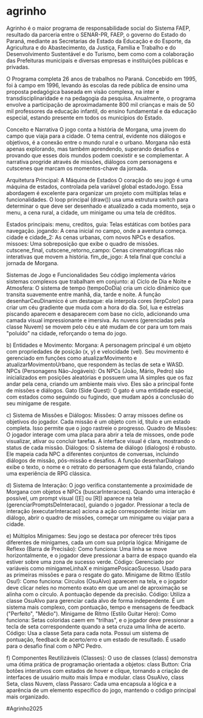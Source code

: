 # agrinho
Agrinho é o maior programa de responsabilidade social do Sistema FAEP, resultado da parceria entre o SENAR-PR, FAEP, o governo do Estado do Paraná, mediante as Secretarias de Estado da Educação e do Esporte, da Agricultura e do Abastecimento, da Justiça, Família e Trabalho e do Desenvolvimento Sustentável e do Turismo, bem como com a colaboração das Prefeituras municipais e diversas empresas e instituições públicas e privadas.

O Programa completa 26 anos de trabalhos no Paraná. Concebido em 1995, foi à campo em 1996, levando às escolas da rede pública de ensino uma proposta pedagógica baseada em visão complexa, na inter e transdisciplinaridade e na pedagogia da pesquisa. Anualmente, o programa envolve a participação de aproximadamente 800 mil crianças e mais de 50 mil professores da educação infantil, do ensino fundamental e da educação especial, estando presente em todos os municípios do Estado.

Conceito e Narrativa
O jogo conta a história de Morgana, uma jovem do campo que viaja para a cidade. O tema central, evidente nos diálogos e objetivos, é a conexão entre o mundo rural e o urbano. Morgana não está apenas explorando, mas também aprendendo, superando desafios e provando que esses dois mundos podem coexistir e se complementar. A narrativa progride através de missões, diálogos com personagens e cutscenes que marcam os momentos-chave da jornada.

Arquitetura Principal: A Máquina de Estados
O coração do seu jogo é uma máquina de estados, controlada pela variável global estadoJogo. Essa abordagem é excelente para organizar um projeto com múltiplas telas e funcionalidades. O loop principal (draw()) usa uma estrutura switch para determinar o que deve ser desenhado e atualizado a cada momento, seja o menu, a cena rural, a cidade, um minigame ou uma tela de créditos.

Estados principais:
menu, creditos, guia: Telas estáticas com botões para navegação.
jogando: A cena inicial no campo, onde a aventura começa.
cidade e cidade_2: As cenas urbanas, com novos NPCs e desafios.
missoes: Uma sobreposição que exibe o quadro de missões.
cutscene_final, cutscene_retorno_campo: Cenas cinematográficas não interativas que movem a história.
fim_de_jogo: A tela final que conclui a jornada de Morgana.

Sistemas de Jogo e Funcionalidades
Seu código implementa vários sistemas complexos que trabalham em conjunto:
a) Ciclo de Dia e Noite e Atmosfera:
O sistema de tempo (tempoDoDia) cria um ciclo dinâmico que transita suavemente entre manhã, dia, tarde e noite.
A função desenharCeuDinamico é um destaque: ela interpola cores (lerpColor) para criar um céu gradiente que muda com a hora do dia.
Sol, lua e estrelas piscando aparecem e desaparecem com base no ciclo, adicionando uma camada visual impressionante e imersiva.
As nuvens (gerenciadas pela classe Nuvem) se movem pelo céu e até mudam de cor para um tom mais "poluído" na cidade, reforçando o tema do jogo.

b) Entidades e Movimento:
Morgana: A personagem principal é um objeto com propriedades de posição (x, y) e velocidade (vel). Seu movimento é gerenciado em funções como atualizarMovimento e atualizarMovimentoUrbano, que respondem às teclas de seta e WASD.
NPCs (Personagens Não-Jogáveis): Os NPCs (João, Mário, Pedro) são inicializados em posições aleatórias e possuem uma IA simples que os faz andar pela cena, criando um ambiente mais vivo. Eles são a principal fonte de missões e diálogos.
Gato (Side Quest): O gato é uma entidade especial, com estados como seguindo ou fugindo, que mudam após a conclusão do seu minigame de resgate.

c) Sistema de Missões e Diálogos:
Missões: O array missoes define os objetivos do jogador. Cada missão é um objeto com id, titulo e um estado completa. Isso permite que o jogo rastreie o progresso.
Quadro de Missões: O jogador interage com uma placa para abrir a tela de missoes, onde pode visualizar, ativar ou concluir tarefas. A interface visual é clara, mostrando o status de cada missão.
Diálogos: O sistema de diálogo (dialogos) é robusto. Ele mapeia cada NPC a diferentes conjuntos de conversas, incluindo diálogos de missão, pós-missão e desafios. A função desenharDialogo exibe o texto, o nome e o retrato do personagem que está falando, criando uma experiência de RPG clássica.

d) Sistema de Interação:
O jogo verifica constantemente a proximidade de Morgana com objetos e NPCs (buscarInteracoes).
Quando uma interação é possível, um prompt visual ([E] ou [R]) aparece na tela (gerenciarPromptsDeInteracao), guiando o jogador.
Pressionar a tecla de interação (executarInteracao) aciona a ação correspondente: iniciar um diálogo, abrir o quadro de missões, começar um minigame ou viajar para a cidade.

e) Múltiplos Minigames:
Seu jogo se destaca por oferecer três tipos diferentes de minigames, cada um com sua própria lógica:
Minigame de Reflexo (Barra de Precisão):
Como funciona: Uma linha se move horizontalmente, e o jogador deve pressionar a barra de espaço quando ela estiver sobre uma zona de sucesso verde.
Código: Gerenciado por variáveis como minigameLinhaX e minigamePosicaoSucesso. Usado para as primeiras missões e para o resgate do gato.
Minigame de Ritmo (Estilo Osu!):
Como funciona: Círculos (OsuAlvo) aparecem na tela, e o jogador deve clicar neles no momento exato em que um anel de aproximação se alinha com o círculo. A pontuação depende da precisão.
Código: Utiliza a classe OsuAlvo para gerenciar cada alvo de forma independente. É um sistema mais complexo, com pontuação, tempo e mensagens de feedback ("Perfeito", "Médio").
Minigame de Ritmo (Estilo Guitar Hero):
Como funciona: Setas coloridas caem em "trilhas", e o jogador deve pressionar a tecla de seta correspondente quando a seta cruza uma linha de acerto.
Código: Usa a classe Seta para cada nota. Possui um sistema de pontuação, feedback de acerto/erro e um estado de resultado. É usado para o desafio final com o NPC Pedro.

f) Componentes Reutilizáveis (Classes):
O uso de classes (class) demonstra uma ótima prática de programação orientada a objetos:
class Button: Cria botões interativos com estados de hover e clique, tornando a criação de interfaces de usuário muito mais limpa e modular.
class OsuAlvo, class Seta, class Nuvem, class Passaro: Cada uma encapsula a lógica e a aparência de um elemento específico do jogo, mantendo o código principal mais organizado.

#Agrinho2025
